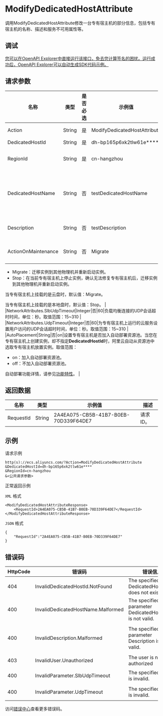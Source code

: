 # ModifyDedicatedHostAttribute

调用ModifyDedicatedHostAttribute修改一台专有宿主机的部分信息，包括专有宿主机的名称、描述和服务不可用属性等。

## 调试

[您可以在OpenAPI Explorer中直接运行该接口，免去您计算签名的困扰。运行成功后，OpenAPI Explorer可以自动生成SDK代码示例。](https://api.aliyun.com/#product=Ecs&api=ModifyDedicatedHostAttribute&type=RPC&version=2014-05-26)

## 请求参数

|名称|类型|是否必选|示例值|描述|
|--|--|----|---|--|
|Action|String|是|ModifyDedicatedHostAttribute|系统规定参数。取值：ModifyDedicatedHostAttribute |
|DedicatedHostId|String|是|dh-bp165p6xk2tlw61e\*\*\*\*|专有宿主机ID。 |
|RegionId|String|是|cn-hangzhou|专有宿主机所属的地域ID。您可以调用[DescribeRegions](~~25609~~)查看最新的阿里云地域列表。 |
|DedicatedHostName|String|否|testDedicatedHostName|专有宿主机名称。长度为2~128个英文或中文字符。必须以大小字母或中文开头，不能以http://和https://开头。可以包含数字、半角冒号（:）、下划线（\_）或者连字符（-）。 |
|Description|String|否|testDescription|专有宿主机的描述。长度为2~256个英文或中文字符，不能以http://和https://开头。 |
|ActionOnMaintenance|String|否|Migrate|当专有宿主机发生故障或者在线修复时，为其所宿实例设置迁移方案。取值范围：

 -   Migrate：迁移实例到其他物理机并重新启动实例。
-   Stop：在当前专有宿主机上停止实例，确认无法修复专有宿主机后，迁移实例到其他物理机并重新启动实例。

 当专有宿主机上挂载的是云盘时，默认值：Migrate。

 当专有宿主机上挂载的是本地盘时，默认值：Stop。 |
|NetworkAttributes.SlbUdpTimeout|Integer|否|60|负载均衡连接的UDP会话超时时间，单位：秒。取值范围：15~310 |
|NetworkAttributes.UdpTimeout|Integer|否|60|为专有宿主机上运行的云服务设置用户访问的UDP会话超时时间，单位：秒。取值范围：15~310 |
|AutoPlacement|String|否|on|设置专有宿主机是否加入自动部署资源池。当您在专有宿主机上创建实例，却不指定**DedicatedHostId**时，阿里云自动从资源池中选取专有宿主机放置实例。取值范围：

 -   on：加入自动部署资源池。
-   off：不加入自动部署资源池。

 自动部署功能详情，请参见[功能特性](~~118938~~)。 |

## 返回数据

|名称|类型|示例值|描述|
|--|--|---|--|
|RequestId|String|2A4EA075-CB5B-41B7-B0EB-70D339F64DE7|请求ID。 |

## 示例

请求示例

```
http(s)://ecs.aliyuncs.com/?Action=ModifyDedicatedHostAttribute
&DedicatedHostId=dh-bp165p6xk2tlw61e****
&RegionId=cn-hangzhou
&<公共请求参数>
```

正常返回示例

`XML` 格式

```
<ModifyDedicatedHostAttributeResponse>
    <RequestId>2A4EA075-CB5B-41B7-B0EB-70D339F64DE7</RequestId>
</ModifyDedicatedHostAttributeResponse>
```

`JSON` 格式

```
{
    "RequestId":"2A4EA075-CB5B-41B7-B0EB-70D339F64DE7"
}
```

## 错误码

|HttpCode|错误码|错误信息|描述|
|--------|---|----|--|
|404|InvalidDedicatedHostId.NotFound|The specified DedicatedHostId does not exist.|指定的专有宿主机不存在。|
|400|InvalidDedicatedHostName.Malformed|The specified parameter DedicatedHostName is not valid.|指定的参数“DedicatedHostName”无效。|
|400|InvalidDescription.Malformed|The specified parameter Description is not valid.|指定的资源描述格式不合法。长度为2-256个字符，不能以http://和https://开头。|
|403|InvalidUser.Unauthorized|The user is not authorized|您当前使用的账号无权限。|
|400|InvalidParameter.SlbUdpTimeout|The specified value is invalid.|指定的参数“SlbUdpTimeout”无效。|
|400|InvalidParameter.UdpTimeout|The specified value is invalid.|指定的参数“UdpTimeout”无效。|

访问[错误中心](https://error-center.alibabacloud.com/status/product/Ecs)查看更多错误码。

